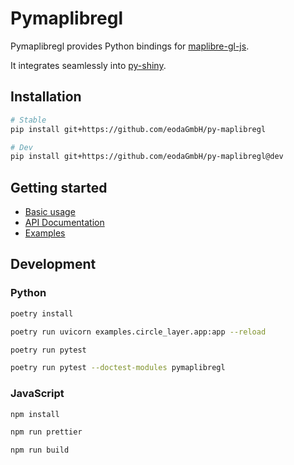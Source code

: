 # Pymaplibregl

Pymaplibregl provides Python bindings for [maplibre-gl-js](https://github.com/maplibre/maplibre-gl-js).

It integrates seamlessly into [py-shiny](https://github.com/posit-dev/py-shiny).

## Installation

```bash
# Stable
pip install git+https://github.com/eodaGmbH/py-maplibregl

# Dev
pip install git+https://github.com/eodaGmbH/py-maplibregl@dev
```

## Getting started

* [Basic usage](https://eodagmbh.github.io/py-maplibregl/)
* [API Documentation](https://eodagmbh.github.io/py-maplibregl/map/)
* [Examples](https://eodagmbh.github.io/py-maplibregl/examples/every_person_in_manhattan/)

## Development

### Python

```bash
poetry install

poetry run uvicorn examples.circle_layer.app:app --reload

poetry run pytest

poetry run pytest --doctest-modules pymaplibregl
```

### JavaScript

```bash
npm install

npm run prettier

npm run build
```
